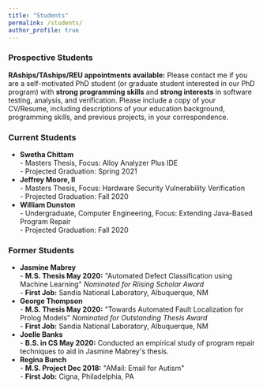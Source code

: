 ```yaml
---
title: "Students"
permalink: /students/
author_profile: true
---
```


### <i class="fa fa-fw fa-user-plus" aria-hidden="true"></i> Prospective Students

**RAships/TAships/REU appointments available:** Please contact me if you are a self-motivated PhD student (or graduate student interested in our PhD program) with **strong programming skills** and **strong interests** in software testing, analysis, and verification. Please include a copy of your CV/Resume, including descriptions of your education background, programming skills, and previous projects, in your correspondence. 


### <i class="fa fa-fw fa-users" aria-hidden="true"></i> Current Students
* **Swetha Chittam** <br> - Masters Thesis, Focus: Alloy Analyzer Plus IDE <br> - Projected Graduation: Spring 2021
* **Jeffrey Moore, II** <br> - Masters Thesis, Focus: Hardware Security Vulnerability Verification  <br> - Projected Graduation: Fall 2020
* **William Dunston** <br> - Undergraduate, Computer Engineering, Focus: Extending Java-Based Program Repair <br> - Projected Graduation: Fall 2020

### <i class="fa fa-fw fa-user-graduate" aria-hidden="true"></i> Former Students
* **Jasmine Mabrey** <br> - **M.S. Thesis May 2020:** "Automated Defect Classification using Machine Learning" *Nominated for Riising Scholar Award* <br> - **First Job:** Sandia National Laboratory, Albuquerque, NM
* **George Thompson** <br> - **M.S. Thesis May 2020:** "Towards Automated Fault Localization for Prolog Models" *Nominated for Outstanding Thesis Award* <br> - **First Job:** Sandia National Laboratory, Albuquerque, NM
* **Joelle Banks** <br> - **B.S. in CS May 2020:** Conducted an empirical study of program repair techniques to aid in Jasmine Mabrey's thesis.
* **Regina Bunch** <br> - **M.S. Project Dec 2018:** "AMail: Email for Autism" <br> - **First Job:** Cigna, Philadelphia, PA

